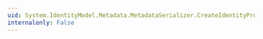 ```yaml
---
uid: System.IdentityModel.Metadata.MetadataSerializer.CreateIdentityProviderSingleSignOnDescriptorInstance
internalonly: False
---
```

